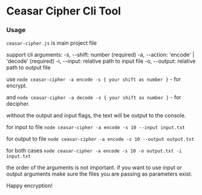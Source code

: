 # Ceasar Cipher Cli Tool

### Usage
`ceasar-cipher.js` is main project file

support cli arguments:
-s, --shift: number (required)
-a, --action: 'encode' | 'decode' (required)
-i, --input: relative path to input file
-o, --output: relative path to output file

use `node ceasar-cipher -a encode -s { your shift as number }` - for encrypt.

and `node ceasar-cipher -a decode -s { your shift as number }` - for decipher.

without the output and input flags, the text will be output to the console.

for input to file
`node ceasar-cipher -a encode -s 10 --input input.txt`

for output to file
`node ceasar-cipher -a encode -s 10 --output output.txt`

for both cases
`node ceasar-cipher -a encode -s 10 -o output.txt -i input.txt`

the order of the arguments is not important.
if you want to use input or output arguments make sure the files you are passing as parameters exist.

Happy encryption!